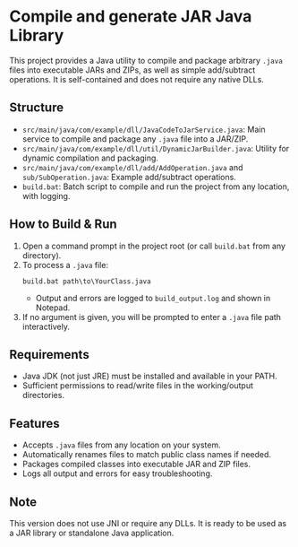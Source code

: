 # Compile and generate JAR Java Library

This project provides a Java utility to compile and package arbitrary `.java` files into executable JARs and ZIPs, as well as simple add/subtract operations. It is self-contained and does not require any native DLLs.

## Structure
- `src/main/java/com/example/dll/JavaCodeToJarService.java`: Main service to compile and package any `.java` file into a JAR/ZIP.
- `src/main/java/com/example/dll/util/DynamicJarBuilder.java`: Utility for dynamic compilation and packaging.
- `src/main/java/com/example/dll/add/AddOperation.java` and `sub/SubOperation.java`: Example add/subtract operations.
- `build.bat`: Batch script to compile and run the project from any location, with logging.

## How to Build & Run
1. Open a command prompt in the project root (or call `build.bat` from any directory).
2. To process a `.java` file:
   ```
   build.bat path\to\YourClass.java
   ```
   - Output and errors are logged to `build_output.log` and shown in Notepad.
3. If no argument is given, you will be prompted to enter a `.java` file path interactively.

## Requirements
- Java JDK (not just JRE) must be installed and available in your PATH.
- Sufficient permissions to read/write files in the working/output directories.

## Features
- Accepts `.java` files from any location on your system.
- Automatically renames files to match public class names if needed.
- Packages compiled classes into executable JAR and ZIP files.
- Logs all output and errors for easy troubleshooting.

## Note
This version does not use JNI or require any DLLs. It is ready to be used as a JAR library or standalone Java application.
